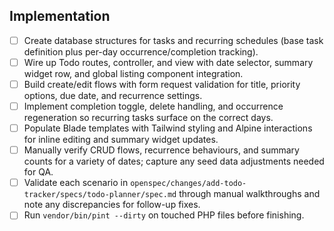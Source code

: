 ## Implementation
- [ ] Create database structures for tasks and recurring schedules (base task definition plus per-day occurrence/completion tracking).
- [ ] Wire up Todo routes, controller, and view with date selector, summary widget row, and global listing component integration.
- [ ] Build create/edit flows with form request validation for title, priority options, due date, and recurrence settings.
- [ ] Implement completion toggle, delete handling, and occurrence regeneration so recurring tasks surface on the correct days.
- [ ] Populate Blade templates with Tailwind styling and Alpine interactions for inline editing and summary widget updates.
- [ ] Manually verify CRUD flows, recurrence behaviours, and summary counts for a variety of dates; capture any seed data adjustments needed for QA.
- [ ] Validate each scenario in `openspec/changes/add-todo-tracker/specs/todo-planner/spec.md` through manual walkthroughs and note any discrepancies for follow-up fixes.
- [ ] Run `vendor/bin/pint --dirty` on touched PHP files before finishing.
